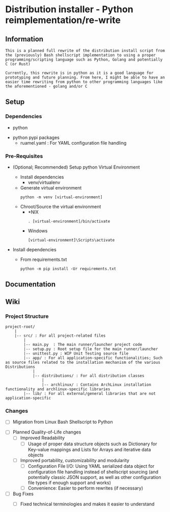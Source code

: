 # Distribution installer - Python reimplementation/re-write

## Information
```
This is a planned full rewrite of the distribution install script from the (previously) Bash shellscript implementation to using a proper programming/scripting language such as Python, Golang and potentially C (or Rust)

Currently, this rewrite is in python as it is a good language for prototyping and future planning. From here, I might be able to have an easier time rewriting from python to other programming languages like the aforementioned - golang and/or C
```

## Setup
### Dependencies
+ python
- python pypi packages
    + ruamel.yaml : For YAML configuration file handling

### Pre-Requisites
- (Optional; Recommended) Setup python Virtual Environment
    - Install dependencies
        + venv/virtualenv
    - Generate virtual environment
        ```console
        python -m venv [virtual-environment]
        ```
    - Chroot/Source the virtual environment
        - *NIX
            ```console
            . [virtual-environment]/bin/activate
            ```
        - Windows
            ```console
            [virtual-environment]\Scripts\activate
            ```

- Install dependencies
    - From requirements.txt
        ```console
        python -m pip install -Ur requirements.txt
        ```

## Documentation

## Wiki
### Project Structure
```
project-root/
    |
    |-- src/ : For all project-related files
        |
        |-- main.py  : The main runner/launcher project code
        |-- setup.py : Root setup file for the main runner/launcher
        |-- unittest.py : WIP Unit Testing source file
        |-- app/ : For all application-specific functionalities; Such as source files related to the installation mechanism of the various Distributions
            |
            |-- distributions/ : For all distribution classes
                |
                |-- archlinux/ : Contains ArchLinux installation functionality and archlinux-specific libraries
        |-- lib/ : For all external/general libraries that are not application-specific
```

### Changes
+ [ ] Migration from Linux Bash Shellscript to Python
- [ ] Planned Quality-of-Life changes
    - [ ] Improved Readability
        + [ ] Usage of proper data structure objects such as Dictionary for Key-value mappings and Lists for Arrays and iterative data objects
    - [ ] Improved portability, customizability and modularity
        + [ ] Configuration File I/O: Using YAML serialized data object for configuration file handling instead of shellscript sourcing (and potentially classic JSON support, as well as other configuration file types if enough support and works)
        + [ ] Convenience: Easier to perform rewrites (if necessary)
- [ ] Bug Fixes
    + [ ] Fixed technical terminologies and makes it easier to understand

